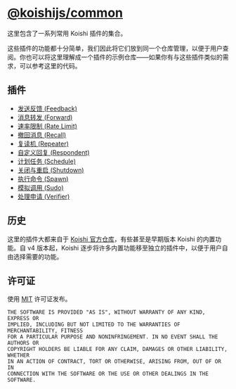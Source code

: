 # [@koishijs/common](https://common.koishi.chat)

这里包含了一系列常用 Koishi 插件的集合。

这些插件的功能都十分简单，我们因此将它们放到同一个仓库管理，以便于用户查阅。你也可以将这里理解成一个插件的示例仓库——如果你有与这些插件类似的需求，可以参考这里的代码。

## 插件

- [发送反馈 (Feedback)](https://common.koishi.chat/plugins/feedback.html)
- [消息转发 (Forward)](https://common.koishi.chat/plugins/forward.html)
- [速率限制 (Rate Limit)](https://common.koishi.chat/plugins/rate-limit.html)
- [撤回消息 (Recall)](https://common.koishi.chat/plugins/recall.html)
- [复读机 (Repeater)](https://common.koishi.chat/plugins/repeater.html)
- [自定义回复 (Respondent)](https://common.koishi.chat/plugins/respondent.html)
- [计划任务 (Schedule)](https://common.koishi.chat/plugins/schedule.html)
- [关闭与重启 (Shutdown)](https://common.koishi.chat/plugins/shutdown.html)
- [执行命令 (Spawn)](https://common.koishi.chat/plugins/spawn.html)
- [模拟调用 (Sudo)](https://common.koishi.chat/plugins/sudo.html)
- [处理申请 (Verifier)](https://common.koishi.chat/plugins/verifier.html)

## 历史

这里的插件大都来自于 [Koishi 官方仓库](https://github.com/koishijs/koishi)，有些甚至是早期版本 Koishi 的内置功能。自 v4 版本起，Koishi 逐步将许多内置功能移至独立的插件中，以便于用户自由选择需要的功能。

## 许可证

使用 [MIT](./LICENSE) 许可证发布。

```
THE SOFTWARE IS PROVIDED "AS IS", WITHOUT WARRANTY OF ANY KIND, EXPRESS OR
IMPLIED, INCLUDING BUT NOT LIMITED TO THE WARRANTIES OF MERCHANTABILITY, FITNESS
FOR A PARTICULAR PURPOSE AND NONINFRINGEMENT. IN NO EVENT SHALL THE AUTHORS OR
COPYRIGHT HOLDERS BE LIABLE FOR ANY CLAIM, DAMAGES OR OTHER LIABILITY, WHETHER
IN AN ACTION OF CONTRACT, TORT OR OTHERWISE, ARISING FROM, OUT OF OR IN
CONNECTION WITH THE SOFTWARE OR THE USE OR OTHER DEALINGS IN THE SOFTWARE.
```
